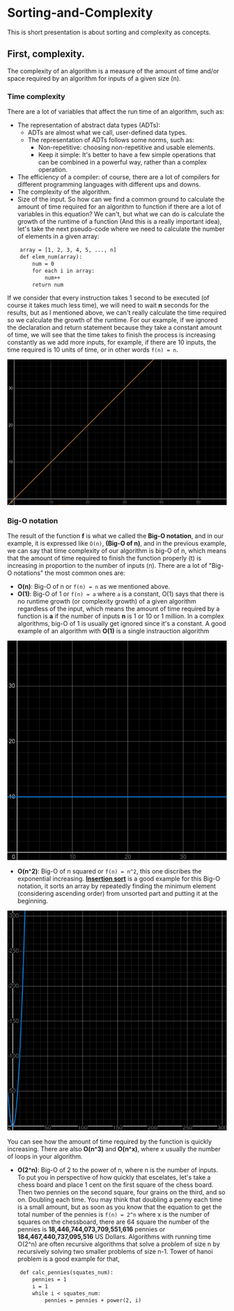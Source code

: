 # Sorting-and-Complexity
This is short presentation is about sorting and complexity as concepts.

## First, complexity.
The complexity of an algorithm is a measure of the amount of time and/or space required by an algorithm for inputs of a given size (n).
### Time complexity
There are a lot of variables that affect the run time of an algorithm, such as:
* The representation of abstract data types (ADTs):
    * ADTs are almost what we call, user-defined data types.
    * The representation of ADTs follows some norms, such as:
        - Non-repetitive: choosing non-repetitive and usable elements.
        - Keep it simple: It's better to have a few simple operations that can be combined in a powerful way, rather than a complex operation.
* The efficiency of a compiler: of course, there are a lot of compilers for different programming languages with different ups and downs.
* The complexity of the algorithm.
* Size of the input.
So how can we find a common ground to calculate the amount of time required for an algorithm to function if there are a lot of variables in this equation?
We can't, but what we can do is calculate the growth of the runtime of a function (And this is a really important idea), let's take the next pseudo-code where we need to calculate the number of elements in a given array:
```
    array = [1, 2, 3, 4, 5, ..., n]
    def elem_num(array):
        num = 0
        for each i in array:
            num++
        return num
```
If we consider that every instruction takes 1 second to be executed (of course it takes much less time), we will need to wait **n** seconds for the results, but as I mentioned above, we can't really calculate the time required so we calculate the growth of the runtime. For our example, if we ignored the declaration and return statement because they take a constant amount of time, we will see that the time takes to finish the process is increasing constantly as we add more inputs, for example, if there are 10 inputs, the time required is 10 units of time, or in other words ``f(n) = n``.

![alt text](https://github.com/MGS15/Sorting-and-Complexity/blob/main/imgs/constant-growth-01.png?raw=true)

### Big-O notation
The result of the function **f** is what we called the **Big-O notation**, and in our example, it is expressed like ``O(n)``, **(Big-O of n)**, and in the previous example, we can say that time complexity of our algorithm is  big-O of n, which means that the amount of time required to finish the function properly (t) is increasing in proportion to the number of inputs (n).
There are a lot of "Big-O notations" the most common ones are:
* **O(n)**: Big-O of n or ``f(n) = n`` as we mentioned above.
* **O(1)**: Big-O of 1 or ``f(n) = a`` where ``a`` is a constant, O(1) says that there is no runtime growth (or complexity growth) of a given algorithm regardless of the input, which means the amount of time required by a function is **a** if the number of inputs **n** is 1 or 10 or 1 million. In a complex algorithms, big-O of 1 is usually get ignored since it's a constant. A good example of an algorithm with **O(1)** is a single instrauction algorithm

![alt text](https://github.com/MGS15/Sorting-and-Complexity/blob/main/imgs/O(1).png?raw=true)

* **O(n^2)**: Big-O of n squared or ``f(n) = n^2``, this one discribes the exponential increasing. **[Insertion sort](https://github.com/MGS15/Sorting-and-Complexity/blob/main/examples/insertion-sort.c)** is a good example for this Big-O notation, it sorts an array by repeatedly finding the minimum element (considering ascending order) from unsorted part and putting it at the beginning.

![alt text](https://github.com/MGS15/Sorting-and-Complexity/blob/main/imgs/Big-O-of-n-squared.png?raw=true)

You can see how the amount of time required by the function is quickly increasing. There are also **O(n^3)** and **O(n^x)**, where x usually the number of loops in your algorithm.

* **O(2^n)**: Big-O of 2 to the power of n, where n is the number of inputs. To put you in perspective of how quickly that escelates, let's take a chess board and place 1 cent on the first square of the chess board. Then two pennies on the second square, four grains on the third, and so on. Doubling each time. You may think that doubling a penny each time is a small amount, but as soon as you know that the equation to get the total number of the pennies is ``f(n) = 2^n`` where x is the number of squares on the chessboard, there are 64 square the number of the pennies is **18,446,744,073,709,551,616** pennies or **184,467,440,737,095,516** US Dollars. Algorithms with running time O(2^n) are often recursive algorithms that solve a problem of size n by recursively solving two smaller problems of size n-1. Tower of hanoi problem is a good example for that, 
```
    def calc_pennies(squates_num):
        pennies = 1
        i = 1
        while i < squates_num:
            pennies = pennies + power(2, i)
```
